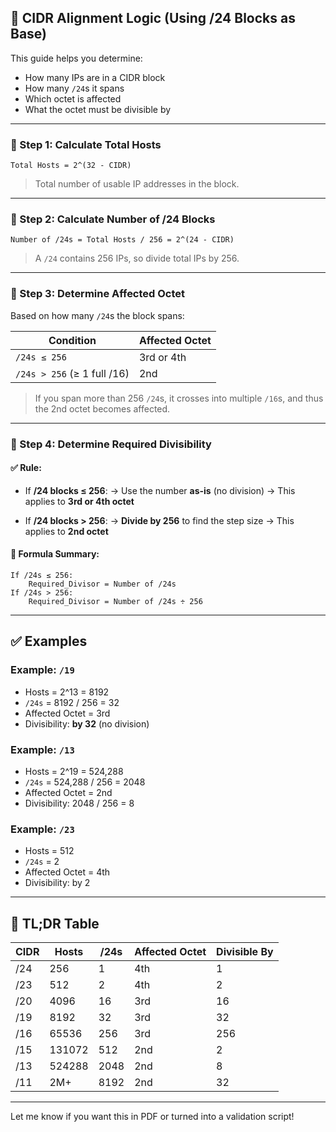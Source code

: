 ## 📘 CIDR Alignment Logic (Using /24 Blocks as Base)

This guide helps you determine:

* How many IPs are in a CIDR block
* How many `/24`s it spans
* Which octet is affected
* What the octet must be divisible by

---

### 🔹 Step 1: **Calculate Total Hosts**

```
Total Hosts = 2^(32 - CIDR)
```

> Total number of usable IP addresses in the block.

---

### 🔹 Step 2: **Calculate Number of /24 Blocks**

```
Number of /24s = Total Hosts / 256 = 2^(24 - CIDR)
```

> A `/24` contains 256 IPs, so divide total IPs by 256.

---

### 🔹 Step 3: **Determine Affected Octet**

Based on how many `/24`s the block spans:

| Condition                   | Affected Octet |
| --------------------------- | -------------- |
| `/24s ≤ 256`                | 3rd or 4th     |
| `/24s > 256` (≥ 1 full /16) | 2nd            |

> If you span more than 256 `/24`s, it crosses into multiple `/16`s, and thus the 2nd octet becomes affected.

---

### 🔹 Step 4: **Determine Required Divisibility**

#### ✅ Rule:

* If **/24 blocks ≤ 256**:
  → Use the number **as-is** (no division)
  → This applies to **3rd or 4th octet**

* If **/24 blocks > 256**:
  → **Divide by 256** to find the step size
  → This applies to **2nd octet**

#### 🔧 Formula Summary:

```
If /24s ≤ 256:
    Required_Divisor = Number of /24s
If /24s > 256:
    Required_Divisor = Number of /24s ÷ 256
```

---

## ✅ Examples

### Example: `/19`

* Hosts = 2^13 = 8192
* `/24s` = 8192 / 256 = 32
* Affected Octet = 3rd
* Divisibility: **by 32** (no division)

### Example: `/13`

* Hosts = 2^19 = 524,288
* `/24s` = 524,288 / 256 = 2048
* Affected Octet = 2nd
* Divisibility: 2048 / 256 = 8

### Example: `/23`

* Hosts = 512
* `/24s` = 2
* Affected Octet = 4th
* Divisibility: by 2

---

## 🧠 TL;DR Table

| CIDR | Hosts  | /24s | Affected Octet | Divisible By |
| ---- | ------ | ---- | -------------- | ------------ |
| /24  | 256    | 1    | 4th            | 1            |
| /23  | 512    | 2    | 4th            | 2            |
| /20  | 4096   | 16   | 3rd            | 16           |
| /19  | 8192   | 32   | 3rd            | 32           |
| /16  | 65536  | 256  | 3rd            | 256          |
| /15  | 131072 | 512  | 2nd            | 2            |
| /13  | 524288 | 2048 | 2nd            | 8            |
| /11  | 2M+    | 8192 | 2nd            | 32           |

---

Let me know if you want this in PDF or turned into a validation script!
